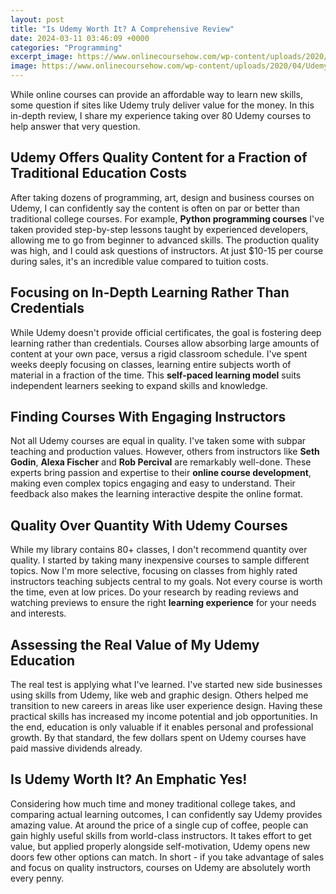 ```yaml
---
layout: post
title: "Is Udemy Worth It? A Comprehensive Review"
date: 2024-03-11 03:46:09 +0000
categories: "Programming"
excerpt_image: https://www.onlinecoursehow.com/wp-content/uploads/2020/04/Udemy-Review-Is-Udemy-Worth-It.jpg
image: https://www.onlinecoursehow.com/wp-content/uploads/2020/04/Udemy-Review-Is-Udemy-Worth-It.jpg
---
```


While online courses can provide an affordable way to learn new skills, some question if sites like Udemy truly deliver value for the money. In this in-depth review, I share my experience taking over 80 Udemy courses to help answer that very question.
## Udemy Offers Quality Content for a Fraction of Traditional Education Costs 
After taking dozens of programming, art, design and business courses on Udemy, I can confidently say the content is often on par or better than traditional college courses. For example, **Python programming courses** I've taken provided step-by-step lessons taught by experienced developers, allowing me to go from beginner to advanced skills. The production quality was high, and I could ask questions of instructors. At just $10-15 per course during sales, it's an incredible value compared to tuition costs. 
## Focusing on In-Depth Learning Rather Than Credentials 
While Udemy doesn't provide official certificates, the goal is fostering deep learning rather than credentials. Courses allow absorbing large amounts of content at your own pace, versus a rigid classroom schedule. I've spent weeks deeply focusing on classes, learning entire subjects worth of material in a fraction of the time. This **self-paced learning model** suits independent learners seeking to expand skills and knowledge.
## Finding Courses With Engaging Instructors
Not all Udemy courses are equal in quality. I've taken some with subpar teaching and production values. However, others from instructors like **Seth Godin**, **Alexa Fischer** and **Rob Percival** are remarkably well-done. These experts bring passion and expertise to their **online course development**, making even complex topics engaging and easy to understand. Their feedback also makes the learning interactive despite the online format.
## Quality Over Quantity With Udemy Courses
While my library contains 80+ classes, I don't recommend quantity over quality. I started by taking many inexpensive courses to sample different topics. Now I'm more selective, focusing on classes from highly rated instructors teaching subjects central to my goals. Not every course is worth the time, even at low prices. Do your research by reading reviews and watching previews to ensure the right **learning experience** for your needs and interests.
## Assessing the Real Value of My Udemy Education 
The real test is applying what I've learned. I've started new side businesses using skills from Udemy, like web and graphic design. Others helped me transition to new careers in areas like user experience design. Having these practical skills has increased my income potential and job opportunities. In the end, education is only valuable if it enables personal and professional growth. By that standard, the few dollars spent on Udemy courses have paid massive dividends already. 
## Is Udemy Worth It? An Emphatic Yes!
Considering how much time and money traditional college takes, and comparing actual learning outcomes, I can confidently say Udemy provides amazing value. At around the price of a single cup of coffee, people can gain highly useful skills from world-class instructors. It takes effort to get value, but applied properly alongside self-motivation, Udemy opens new doors few other options can match. In short - if you take advantage of sales and focus on quality instructors, courses on Udemy are absolutely worth every penny.